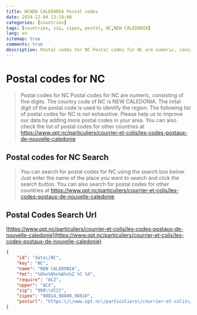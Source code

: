 ```yaml
---
title: NCNEW CALEDONIA Postal codes 
date: 2024-12-04 13:19:00
categories: [countries]
tags: [countries, zip, zipex, postal, NC,NEW CALEDONIA]
lang: en
sitemap: true
comments: true
description: Postal codes for NC Postal codes for NC are numeric, consisting of five digits. The country code of NC is NEW CALEDONIA. The inital digit of the postal code is used to identify the region. The following list of postal codes for NC is not exhaustive. Please help us to improve our data by adding more postal codes in your area. You can also check the list of postal codes for other countries at https://www.opt.nc/particuliers/courrier-et-colis/les-codes-postaux-de-nouvelle-caledonie
---
```


# Postal codes for NC
> Postal codes for NC Postal codes for NC are numeric, consisting of five digits. The country code of NC is NEW CALEDONIA. The inital digit of the postal code is used to identify the region. The following list of postal codes for NC is not exhaustive. Please help us to improve our data by adding more postal codes in your area. You can also check the list of postal codes for other countries at https://www.opt.nc/particuliers/courrier-et-colis/les-codes-postaux-de-nouvelle-caledonie

## Postal codes for NC Search 
> You can search for postal codes for NC using the search box below. Just enter the name of the place you want to search and click the search button. You can also search for postal codes for other countries at https://www.opt.nc/particuliers/courrier-et-colis/les-codes-postaux-de-nouvelle-caledonie

## Postal Codes Search Url

[https://www.opt.nc/particuliers/courrier-et-colis/les-codes-postaux-de-nouvelle-caledonie](https://www.opt.nc/particuliers/courrier-et-colis/les-codes-postaux-de-nouvelle-caledonie)
```json
{
    "id": "data\/NC",
    "key": "NC",
    "name": "NEW CALEDONIA",
    "fmt": "%O%n%N%n%A%n%Z %C %X",
    "require": "ACZ",
    "upper": "ACX",
    "zip": "988\\d{2}",
    "zipex": "98814,98800,98810",
    "posturl": "https:\/\/www.opt.nc\/particuliers\/courrier-et-colis\/les-codes-postaux-de-nouvelle-caledonie"
}
```

